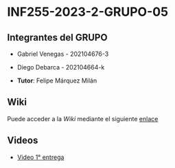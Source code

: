 # INF255-2023-2-GRUPO-05

## Integrantes del GRUPO

* Gabriel Venegas   -  202104676-3
* Diego Debarca     -  202104664-k

* **Tutor**: Felipe Márquez Milán

## Wiki
Puede acceder a la _Wiki_ mediante el siguiente [enlace](https://gitlab.inf.utfsm.cl/diego.debarca/inf255-2023-2-grupo-05/-/wikis/Home)

## Videos 
* [Video 1° entrega](https://youtu.be/ZvxQnh-sigQ) 
